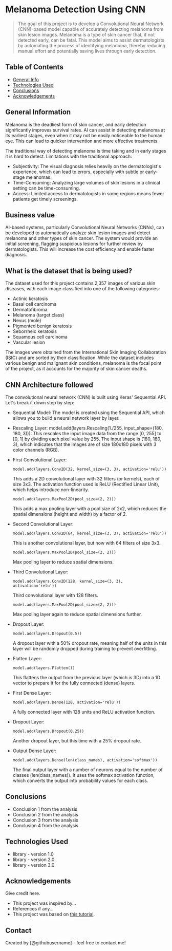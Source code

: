 # Melanoma Detection Using CNN
> The goal of this project is to develop a Convolutional Neural Network (CNN)-based model capable of accurately detecting melanoma from skin lesion images. Melanoma is a type of skin cancer that, if not detected early, can be fatal. This model aims to assist dermatologists by automating the process of identifying melanoma, thereby reducing manual effort and potentially saving lives through early detection.


## Table of Contents
* [General Info](#general-information)
* [Technologies Used](#technologies-used)
* [Conclusions](#conclusions)
* [Acknowledgements](#acknowledgements)

<!-- You can include any other section that is pertinent to your problem -->

## General Information
Melanoma is the deadliest form of skin cancer, and early detection significantly improves survival rates. AI can assist in detecting melanoma at its earliest stages, even when it may not be easily noticeable to the human eye. This can lead to quicker intervention and more effective treatments.

The traditional way of detecting melanoma is time taking and in early stages it is hard to detect.
Limitations with the traditional approach:
- Subjectivity: The visual diagnosis relies heavily on the dermatologist's experience, which can lead to errors, especially with subtle or early-stage melanomas.
- Time-Consuming: Analyzing large volumes of skin lesions in a clinical setting can be time-consuming.
- Access: Limited access to dermatologists in some regions means fewer patients get timely screenings.

## Business value
AI-based systems, particularly Convolutional Neural Networks (CNNs), can be developed to automatically analyze skin lesion images and detect melanoma and other types of skin cancer. The system would provide an initial screening, flagging suspicious lesions for further review by dermatologists.
This will increase the cost efficiency and enable faster diagnosis.


## What is the dataset that is being used?
The dataset used for this project contains 2,357 images of various skin diseases, with each image classified into one of the following categories:

- Actinic keratosis
- Basal cell carcinoma
- Dermatofibroma
- Melanoma (target class)
- Nevus (mole)
- Pigmented benign keratosis
- Seborrheic keratosis
- Squamous cell carcinoma
- Vascular lesion

The images were obtained from the International Skin Imaging Collaboration (ISIC) and are sorted by their classification. While the dataset includes various benign and malignant skin conditions, melanoma is the focal point of the project, as it accounts for the majority of skin cancer deaths.

## CNN Architecture followed
The convolutional neural network (CNN) is built using Keras' Sequential API. Let's break it down step by step:

- Sequential Model:
The model is created using the Sequential API, which allows you to build a neural network layer by layer.

- Rescaling Layer:
model.add(layers.Rescaling(1./255, input_shape=(180, 180, 3))): This rescales the input image data from the range [0, 255] to [0, 1] by dividing each pixel value by 255. The input shape is (180, 180, 3), which indicates that the images are of size 180x180 pixels with 3 color channels (RGB).

- First Convolutional Layer:
    ```
    model.add(layers.Conv2D(32, kernel_size=(3, 3), activation='relu'))
    ```
    This adds a 2D convolutional layer with 32 filters (or kernels), each of size 3x3. The activation function used is ReLU (Rectified Linear Unit), which helps introduce non-linearity.

    ```
    model.add(layers.MaxPool2D(pool_size=(2, 2)))
    ```
    This adds a max pooling layer with a pool size of 2x2, which reduces the spatial dimensions (height and width) by a factor of 2.

- Second Convolutional Layer:
    ```
    model.add(layers.Conv2D(64, kernel_size=(3, 3), activation='relu'))
    ```
    This is another convolutional layer, but now with 64 filters of size 3x3.
    ```
    model.add(layers.MaxPool2D(pool_size=(2, 2)))
    ```
    Max pooling layer to reduce spatial dimensions.

- Third Convolutional Layer:
    ```
    model.add(layers.Conv2D(128, kernel_size=(3, 3), activation='relu'))
    ``` 
    Third convolutional layer with 128 filters.
    ```
    model.add(layers.MaxPool2D(pool_size=(2, 2)))
    ```
    Max pooling layer again to reduce spatial dimensions further.

- Dropout Layer:
    ```
    model.add(layers.Dropout(0.5))
    ``` 
    A dropout layer with a 50% dropout rate, meaning half of the units in this layer will be randomly dropped during training to prevent overfitting.

- Flatten Layer:
    ```
    model.add(layers.Flatten())
    ```
    This flattens the output from the previous layer (which is 3D) into a 1D vector to prepare it for the fully connected (dense) layers.

- First Dense Layer:
    ```
    model.add(layers.Dense(128, activation='relu'))
    ```
    A fully connected layer with 128 units and ReLU activation function.

- Dropout Layer:
    ```
    model.add(layers.Dropout(0.25))
    ```
    Another dropout layer, but this time with a 25% dropout rate.

- Output Dense Layer:
    ```
    model.add(layers.Dense(len(class_names), activation='softmax'))
    ```
    The final output layer with a number of neurons equal to the number of classes (len(class_names)). It uses the softmax activation function, which converts the output into probability values for each class.

## Conclusions
- Conclusion 1 from the analysis
- Conclusion 2 from the analysis
- Conclusion 3 from the analysis
- Conclusion 4 from the analysis

<!-- You don't have to answer all the questions - just the ones relevant to your project. -->


## Technologies Used
- library - version 1.0
- library - version 2.0
- library - version 3.0

<!-- As the libraries versions keep on changing, it is recommended to mention the version of library used in this project -->

## Acknowledgements
Give credit here.
- This project was inspired by...
- References if any...
- This project was based on [this tutorial](https://www.example.com).


## Contact
Created by [@githubusername] - feel free to contact me!


<!-- Optional -->
<!-- ## License -->
<!-- This project is open source and available under the [... License](). -->

<!-- You don't have to include all sections - just the one's relevant to your project -->